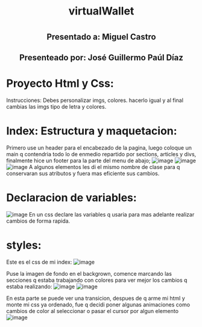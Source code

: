# <h1 align="center"> virtualWallet</h1>
# <h2 align="center"> Presentado a: Miguel Castro</h2>
##  <h2 align="center">  Presenteado por: José Guillermo Paúl Díaz</h2>

# Proyecto Html y Css:
Instrucciones: Debes personalizar imgs, colores. hacerlo igual y al final cambias las imgs tipo de letra y colores.

# Index: Estructura y maquetacion: 
Primero use un header para el encabezado de la pagina, luego coloque un main q contendria todo lo de enmedio repartido por sections, articles y divs, finalmente hice un footer para la parte del menu de abajo;
![image](https://github.com/Guiller022005/virtualWallet/assets/118319910/6517c6cf-69d5-47fe-acd2-d3bf4bbc01ba)
![image](https://github.com/Guiller022005/virtualWallet/assets/118319910/65cf0b65-4d09-4a7f-8db6-e5b880a09a4d)
![image](https://github.com/Guiller022005/virtualWallet/assets/118319910/7eea6916-8099-43ff-82cf-f5a533fc554f)
A algunos elementos les di el mismo nombre de clase para q conservaran sus atributos y fuera mas eficiente sus cambios.

# Declaracion de variables:
![image](https://github.com/Guiller022005/virtualWallet/assets/118319910/e29d06c2-8e17-48c3-9452-93bf290c52ff)
En un css declare las variables q usaria para mas adelante realizar cambios de forma rapida.

# styles:
Este es el css de mi index:
![image](https://github.com/Guiller022005/virtualWallet/assets/118319910/817ff98d-c17d-4414-8892-f09c32382da5)

Puse la imagen de fondo en el backgrown, comence marcando las secciones q estaba trabajando con colores para ver mejor los cambios q estaba realizando:
![image](https://github.com/Guiller022005/virtualWallet/assets/118319910/b46c9ca5-c9c8-4004-a089-8f78cdea40e6)
![image](https://github.com/Guiller022005/virtualWallet/assets/118319910/4c918f12-c872-4c9b-9135-4488128cdc27)

En esta parte se puede ver una transicion, despues de q arme mi html y monte mi css ya ordenado, fue q decidi poner algunas animaciones como cambios de color al seleccionar o pasar el cursor por algun elemento
![image](https://github.com/Guiller022005/virtualWallet/assets/118319910/3d7d0491-fb1f-4d83-bc95-6a0814a31bcb)
